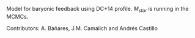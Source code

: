 Model for baryonic feedback using DC+14 profile. $M_{star}$ is running in the MCMCs.

Contributors: A. Bañares, J.M. Camalich and Andrés Castillo

